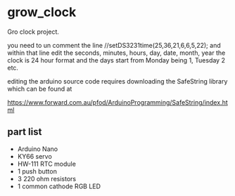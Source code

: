 # grow_clock

Gro clock project.

you need to un comment the line //setDS3231time(25,36,21,6,6,5,22);
and within that line edit the seconds, minutes, hours, day, date, month, year
the clock is 24 hour format and the days start from Monday being 1, Tuesday 2 etc.

editing the arduino source code requires downloading the SafeString library which can be found at 

https://www.forward.com.au/pfod/ArduinoProgramming/SafeString/index.html

## part list
* Arduino Nano
* KY66 servo 
* HW-111 RTC module
* 1 push button
* 3 220 ohm resistors
* 1 common cathode RGB LED
